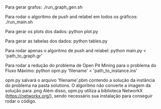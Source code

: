Para gerar grafos: 
./run_graph_gen.sh


Para rodar o algoritmo de push and relabel em todos os gráficos: 
./run_main.sh


Para gerar os plots dos dados:
python plot.py


Para gerar as tabelas dos dados:
python tables.py


Para rodar apenas o algoritmo de push and relabel:
python main.py < 'path_to_graph.gr'


Para rodar a redução do problema de Open Pit Mining para o problema do Fluxo Máximo:
python opm.py 'filename' < 'path_to_instance.ins'

opm.py salvará o arquivo 'filename'.pbm contendo a solução da instância do problema na pasta solutions. O algoritmo não converte a imagem da solução para .png
Além disso, opm.py utiliza a biblioteca NetworkX (https://networkx.org/), sendo necessário sua instalação para conseguir rodar o código.